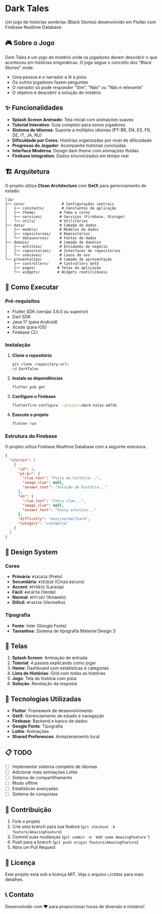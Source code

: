 # Dark Tales

Um jogo de histórias sombrias (Black Stories) desenvolvido em Flutter com Firebase Realtime Database.

## 🎮 Sobre o Jogo

Dark Tales é um jogo de mistério onde os jogadores devem descobrir o que aconteceu em histórias enigmáticas. O jogo segue o conceito dos "Black Stories" onde:

- Uma pessoa é o narrador e lê a pista
- Os outros jogadores fazem perguntas
- O narrador só pode responder "Sim", "Não" ou "Não é relevante"
- O objetivo é descobrir a solução do mistério

## ✨ Funcionalidades

- **Splash Screen Animado**: Tela inicial com animações suaves
- **Tutorial Interativo**: Guia completo para novos jogadores
- **Sistema de Idiomas**: Suporte a múltiplos idiomas (PT-BR, EN, ES, FR, DE, IT, JA, RU)
- **Dificuldade por Cores**: Histórias organizadas por nível de dificuldade
- **Progresso do Jogador**: Acompanhe histórias concluídas
- **Interface Moderna**: Design dark theme com animações fluidas
- **Firebase Integration**: Dados sincronizados em tempo real

## 🏗️ Arquitetura

O projeto utiliza **Clean Architecture** com **GetX** para gerenciamento de estado:

```
lib/
├── core/                 # Configurações centrais
│   ├── constants/        # Constantes da aplicação
│   ├── theme/           # Tema e cores
│   ├── services/        # Serviços (Firebase, Storage)
│   └── utils/           # Utilitários
├── data/                # Camada de dados
│   ├── models/          # Modelos de dados
│   ├── repositories/    # Repositórios
│   └── datasources/     # Fontes de dados
├── domain/              # Camada de domínio
│   ├── entities/        # Entidades de negócio
│   ├── repositories/    # Interfaces de repositórios
│   └── usecases/        # Casos de uso
└── presentation/        # Camada de apresentação
    ├── controllers/     # Controllers GetX
    ├── pages/          # Telas da aplicação
    └── widgets/        # Widgets reutilizáveis
```

## 🚀 Como Executar

### Pré-requisitos

- Flutter SDK (versão 3.6.0 ou superior)
- Dart SDK
- Java 17 (para Android)
- Xcode (para iOS)
- Firebase CLI

### Instalação

1. **Clone o repositório**
   ```bash
   git clone <repository-url>
   cd DarkTales
   ```

2. **Instale as dependências**
   ```bash
   flutter pub get
   ```

3. **Configure o Firebase**
   ```bash
   flutterfire configure --project=dark-tales-e67d1
   ```

4. **Execute o projeto**
   ```bash
   flutter run
   ```

### Estrutura do Firebase

O projeto utiliza Firebase Realtime Database com a seguinte estrutura:

```json
{
  "stories": [
    {
      "id": 1,
      "pt-br": {
        "clue_text": "Pista da história...",
        "image_clue": null,
        "answer_text": "Solução da história..."
      },
      "en": {
        "clue_text": "Story clue...",
        "image_clue": null,
        "answer_text": "Story solution..."
      },
      "difficulty": "easy|normal|hard",
      "category": "categoria"
    }
  ]
}
```

## 🎨 Design System

### Cores

- **Primária**: `#1A1A1A` (Preto)
- **Secundária**: `#2D2D2D` (Cinza escuro)
- **Accent**: `#FF6B35` (Laranja)
- **Fácil**: `#4CAF50` (Verde)
- **Normal**: `#FFC107` (Amarelo)
- **Difícil**: `#F44336` (Vermelho)

### Tipografia

- **Fonte**: Inter (Google Fonts)
- **Tamanhos**: Sistema de tipografia Material Design 3

## 📱 Telas

1. **Splash Screen**: Animação de entrada
2. **Tutorial**: 4 passos explicando como jogar
3. **Home**: Dashboard com estatísticas e categorias
4. **Lista de Histórias**: Grid com todas as histórias
5. **Jogo**: Tela da história com pista
6. **Solução**: Revelação da resposta

## 🔧 Tecnologias Utilizadas

- **Flutter**: Framework de desenvolvimento
- **GetX**: Gerenciamento de estado e navegação
- **Firebase**: Backend e banco de dados
- **Google Fonts**: Tipografia
- **Lottie**: Animações
- **Shared Preferences**: Armazenamento local

## 📋 TODO

- [ ] Implementar sistema completo de idiomas
- [ ] Adicionar mais animações Lottie
- [ ] Sistema de compartilhamento
- [ ] Modo offline
- [ ] Estatísticas avançadas
- [ ] Sistema de conquistas

## 🤝 Contribuição

1. Fork o projeto
2. Crie uma branch para sua feature (`git checkout -b feature/AmazingFeature`)
3. Commit suas mudanças (`git commit -m 'Add some AmazingFeature'`)
4. Push para a branch (`git push origin feature/AmazingFeature`)
5. Abra um Pull Request

## 📄 Licença

Este projeto está sob a licença MIT. Veja o arquivo `LICENSE` para mais detalhes.

## 📞 Contato

Desenvolvido com ❤️ para proporcionar horas de diversão e mistério!